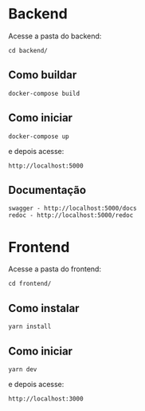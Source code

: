 # Backend

Acesse a pasta do backend:

    cd backend/

## Como buildar

    docker-compose build

## Como iniciar

    docker-compose up

e depois acesse:

    http://localhost:5000

## Documentação

    swagger - http://localhost:5000/docs
    redoc - http://localhost:5000/redoc



# Frontend

Acesse a pasta do frontend:

    cd frontend/


## Como instalar

    yarn install

## Como iniciar
    
    yarn dev
    
e depois acesse:
    
    http://localhost:3000
    
